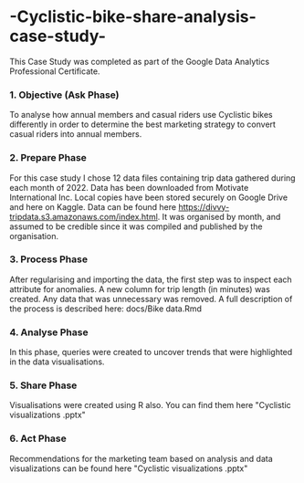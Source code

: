 # -Cyclistic-bike-share-analysis-case-study-
This Case Study was completed as part of the Google Data Analytics Professional Certificate.

### 1. Objective (Ask Phase)
To analyse how annual members and casual riders use Cyclistic bikes differently in order to determine the best marketing strategy to convert casual riders into annual members. 

### 2. Prepare Phase

For this case study I chose 12 data files containing trip data gathered during each month of 2022. Data has been downloaded from Motivate International Inc. Local copies have been stored securely on Google Drive and here on Kaggle. Data can be found here https://divvy-tripdata.s3.amazonaws.com/index.html.
It was organised by month, and assumed to be credible since it was compiled and published by the organisation. 

### 3. Process Phase
After regularising and importing the data, the first step was to inspect each attribute for anomalies. A new column for trip length (in minutes) was created. Any data that was unnecessary was removed. A full description of the process is described here: docs/Bike data.Rmd

### 4. Analyse Phase
In this phase, queries were created to uncover trends that were highlighted in the data visualisations.

### 5. Share Phase
Visualisations were created using R also. You can find them here "Cyclistic visualizations .pptx"

### 6. Act Phase
Recommendations for the marketing team based on analysis and data visualizations can be found here "Cyclistic visualizations .pptx"
